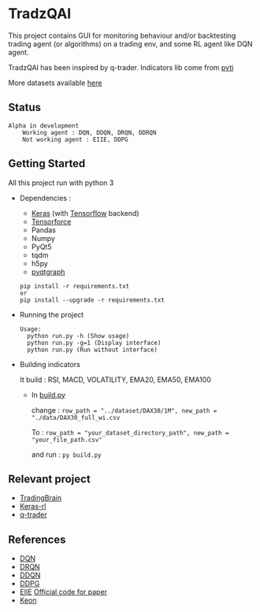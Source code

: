 # TradzQAI

This project contains GUI for monitoring behaviour and/or backtesting trading agent (or algorithms) on a trading env, and some RL agent like DQN agent.

TradzQAI has been inspired by q-trader.
Indicators lib come from [pyti](https://github.com/kylejusticemagnuson/pyti)

More datasets available [here](http://www.histdata.com/download-free-forex-data/?/ascii/1-minute-bar-quotes)

## Status

    Alpha in development
        Working agent : DQN, DDQN, DRQN, DDRQN
        Not working agent : EIIE, DDPG

## Getting Started

  All this project run with python 3

- Dependencies :
  - [Keras](https://github.com/keras-team/keras) (with [Tensorflow](https://github.com/tensorflow/tensorflow) backend)
  - [Tensorforce](https://github.com/reinforceio/tensorforce)
  - Pandas
  - Numpy
  - PyQt5
  - tqdm
  - h5py
  - [pyqtgraph](https://github.com/pyqtgraph/pyqtgraph)
  ```
  pip install -r requirements.txt
  or
  pip install --upgrade -r requirements.txt
  ```

- Running the project
  ```
  Usage:
    python run.py -h (Show usage)
    python run.py -g=1 (Display interface)
    python run.py (Run without interface)
  ```

- Building indicators

    It build : RSI, MACD, VOLATILITY, EMA20, EMA50, EMA100

  - In [build.py](https://github.com/kkuette/TradzQAI/blob/master/build.py)

    change :   ```row_path = "../dataset/DAX30/1M", new_path = "./data/DAX30_full_wi.csv```

    To :     ```row_path = "your_dataset_directory_path", new_path = "your_file_path.csv" ```

    and run : ```py build.py```

## Relevant project
  - [TradingBrain](https://github.com/Prediction-Machines/Trading-Brain)
  - [Keras-rl](https://github.com/matthiasplappert/keras-rl)
  - [q-trader](https://github.com/edwardhdlu/q-trader)

## References
  - [DQN](https://arxiv.org/abs/1312.5602)
  - [DRQN](https://arxiv.org/abs/1507.06527)
  - [DDQN](https://arxiv.org/abs/1509.06461)
  - [DDPG](https://arxiv.org/abs/1509.02971)
  - [EIIE](https://arxiv.org/abs/1706.10059) [Official code for paper](https://github.com/ZhengyaoJiang/PGPortfolio)
  - [Keon](https://keon.io/deep-q-learning/)
